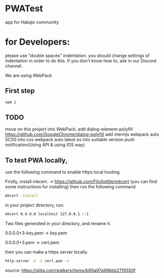 # PWATest
app for Hakqlo community

# for Developers:
please use "double spaces" indentation.
you should change settings of indentation in order to do this.
If you don't know how to, ask in our Discord channel.

We are using WebPack
## First step

```bash
npm i
```
## TODO

move on this project into WebPack.
add dialog-element-polyfill https://github.com/GoogleChrome/dialog-polyfill
add xtermjs
webpack auto SCSS into css
webpack auto latest es into suitable version
push notification(Using API & using IOS way)

## To test PWA locally, 
use the following command to enable https local hosting.

Firstly, install mkcert. -> https://github.com/FiloSottile/mkcert (you can find some instructions for installing)
then run the following command.
```bash
mkcert -install
```
in your project directory, run:
```bash
mkcert 0.0.0.0 localhost 127.0.0.1 ::1
```
Two files generated in your directory, and rename it.

0.0.0.0+3-key.pem -> key.pem

0.0.0.0+3.pem -> cert.pem

then you can make a https server locally.
```bash
http-server -S -C cert.pem -o
```
source: https://qiita.com/walkers/items/b90a97a99bbb27f6550f
